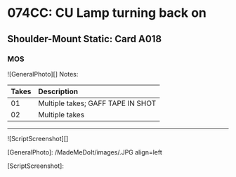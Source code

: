 # 074CC: CU Lamp turning back on

## Shoulder-Mount Static: Card A018

### MOS

![GeneralPhoto][]
Notes: 

| Takes | Description |
|:---|:----|
| 01 | Multiple takes; GAFF TAPE IN SHOT |
| 02 | Multiple takes |

----

![ScriptScreenshot][]


[GeneralPhoto]:  /MadeMeDoIt/images/.JPG align=left

[ScriptScreenshot]: 